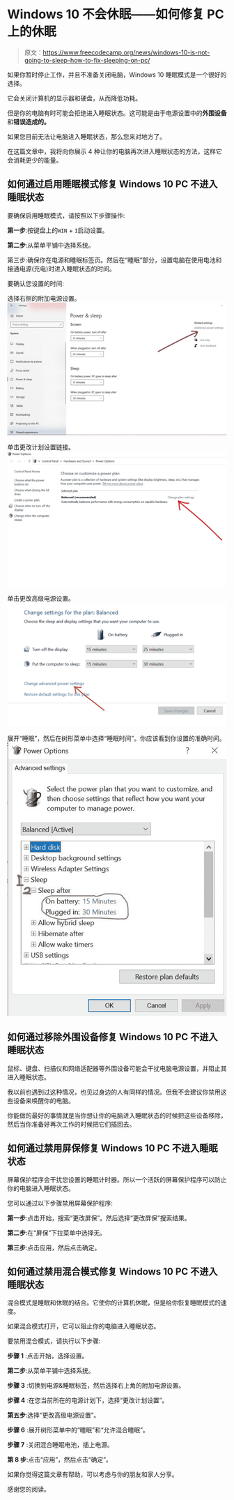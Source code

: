 # Windows 10 不会休眠——如何修复 PC 上的休眠

> 原文：<https://www.freecodecamp.org/news/windows-10-is-not-going-to-sleep-how-to-fix-sleeping-on-pc/>

如果你暂时停止工作，并且不准备关闭电脑，Windows 10 睡眠模式是一个很好的选择。

它会关闭计算机的显示器和硬盘，从而降低功耗。

但是你的电脑有时可能会拒绝进入睡眠状态。这可能是由于电源设置中的**外围设备**和**错误造成的。**

如果您目前无法让电脑进入睡眠状态，那么您来对地方了。

在这篇文章中，我将向你展示 4 种让你的电脑再次进入睡眠状态的方法，这样它会消耗更少的能量。

## 如何通过启用睡眠模式修复 Windows 10 PC 不进入睡眠状态

要确保启用睡眠模式，请按照以下步骤操作:

**第一步**:按键盘上的`WIN` + `I`启动设置。

**第二步**:从菜单平铺中选择系统。


第三步:确保你在电源和睡眠标签页。然后在“睡眠”部分，设置电脑在使用电池和接通电源(充电)时进入睡眠状态的时间。


要确认您设置的时间:

选择右侧的附加电源设置。
![ss-8-2](img/a590ca9d4379940d818f07217afee8c0.png)

单击更改计划设置链接。
![ss-3-2](img/6ac0c056888ac6e71ee0a335d00dd917.png)

单击更改高级电源设置。
![ss-4-2](img/ccaeb545754ed2e2e1d2e49ff1370bab.png)

展开“睡眠”，然后在树形菜单中选择“睡眠时间”。你应该看到你设置的准确时间。
![ss-5-2](img/ce059fbac7c096c7e8758883e1e8a17f.png)

## 如何通过移除外围设备修复 Windows 10 PC 不进入睡眠状态

鼠标、键盘、扫描仪和网络适配器等外围设备可能会干扰电脑电源设置，并阻止其进入睡眠状态。

我以前也遇到过这种情况，也见过身边的人有同样的情况。但我不会建议你禁用这些设备来唤醒你的电脑。

你能做的最好的事情就是当你想让你的电脑进入睡眠状态的时候把这些设备移除，然后当你准备好再次工作的时候把它们插回去。

## 如何通过禁用屏保修复 Windows 10 PC 不进入睡眠状态

屏幕保护程序会干扰您设置的睡眠计时器。所以一个活跃的屏幕保护程序可以防止你的电脑进入睡眠状态。

您可以通过以下步骤禁用屏幕保护程序:

**第一步**:点击开始，搜索“更改屏保”。然后选择“更改屏保”搜索结果。


**第二步**:在“屏保”下拉菜单中选择无。

**第三步**:点击应用，然后点击确定。


## 如何通过禁用混合模式修复 Windows 10 PC 不进入睡眠状态

混合模式是睡眠和休眠的结合。它使你的计算机休眠，但是给你恢复睡眠模式的速度。

如果混合模式打开，它可以阻止你的电脑进入睡眠状态。

要禁用混合模式，请执行以下步骤:

**步骤 1** :点击开始，选择设置。


**第二步**:从菜单平铺中选择系统。


**步骤 3** :切换到电源&睡眠标签，然后选择右上角的附加电源设置。


**步骤 4** :在您当前所在的电源计划下，选择“更改计划设置”。


**第五步**:选择“更改高级电源设置”。


**步骤 6** :展开树形菜单中的“睡眠”和“允许混合睡眠”。

**步骤 7** :关闭混合睡眠电池，插上电源。

**第 8 步**:点击“应用”，然后点击“确定”。


如果你觉得这篇文章有帮助，可以考虑与你的朋友和家人分享。

感谢您的阅读。